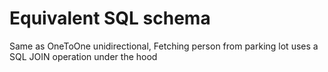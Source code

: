 Equivalent SQL schema
=====================
                                      
Same as OneToOne unidirectional, Fetching person from parking lot uses a SQL JOIN operation under the hood
